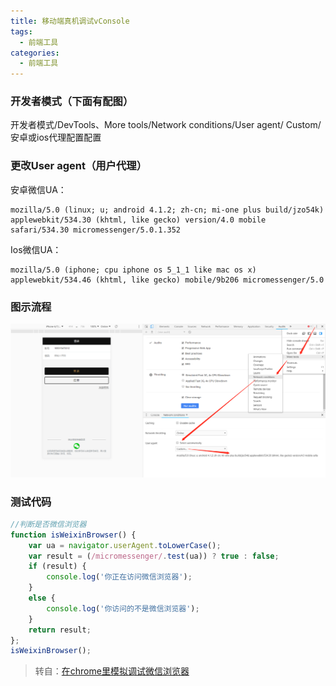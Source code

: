 ```yaml
---
title: 移动端真机调试vConsole
tags:
  - 前端工具
categories:
  - 前端工具
---
```


### 开发者模式（下面有配图）

开发者模式/DevTools、More tools/Network conditions/User agent/ Custom/安卓或ios代理配置配置

### 更改User agent（用户代理）

安卓微信UA： 

```
mozilla/5.0 (linux; u; android 4.1.2; zh-cn; mi-one plus build/jzo54k) applewebkit/534.30 (khtml, like gecko) version/4.0 mobile safari/534.30 micromessenger/5.0.1.352  
```

Ios微信UA：

```
mozilla/5.0 (iphone; cpu iphone os 5_1_1 like mac os x) applewebkit/534.46 (khtml, like gecko) mobile/9b206 micromessenger/5.0 
```

### 图示流程

![img](./img/1.png)

###  

### 测试代码

```js
//判断是否微信浏览器
function isWeixinBrowser() {  
    var ua = navigator.userAgent.toLowerCase();  
    var result = (/micromessenger/.test(ua)) ? true : false;
    if (result) {
        console.log('你正在访问微信浏览器');
    }
    else {
        console.log('你访问的不是微信浏览器');
    }
    return result;
};
isWeixinBrowser();
```



> 转自：[在chrome里模拟调试微信浏览器 ](https://www.cnblogs.com/ziChin/p/10394177.html)

